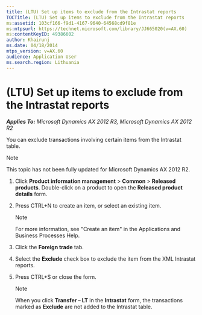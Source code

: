 ```yaml
---
title: (LTU) Set up items to exclude from the Intrastat reports
TOCTitle: (LTU) Set up items to exclude from the Intrastat reports
ms:assetid: 103cf166-f9d1-4167-9640-64568cd9f81e
ms:mtpsurl: https://technet.microsoft.com/library/JJ665020(v=AX.60)
ms:contentKeyID: 49386602
author: Khairunj
ms.date: 04/18/2014
mtps_version: v=AX.60
audience: Application User
ms.search.region: Lithuania
---
```


# (LTU) Set up items to exclude from the Intrastat reports 


_**Applies To:** Microsoft Dynamics AX 2012 R3, Microsoft Dynamics AX 2012 R2_

You can exclude transactions involving certain items from the Intrastat table.


> [!NOTE]
> <P>This topic has not been fully updated for Microsoft Dynamics AX 2012 R2.</P>



1.  Click **Product information management** \> **Common** \> **Released products**. Double-click on a product to open the **Released product details** form.

2.  Press CTRL+N to create an item, or select an existing item.
    

    > [!NOTE]
    > <P>For more information, see "Create an item" in the Applications and Business Processes Help.</P>



3.  Click the **Foreign trade** tab.

4.  Select the **Exclude** check box to exclude the item from the XML Intrastat reports.

5.  Press CTRL+S or close the form.
    

    > [!NOTE]
    > <P>When you click <STRONG>Transfer – LT</STRONG> in the <STRONG>Intrastat</STRONG> form, the transactions marked as <STRONG>Exclude</STRONG> are not added to the Intrastat table.</P>


  


